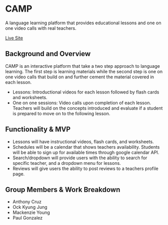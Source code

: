 # CAMP
A language learning platform that provides educational lessons and one on one video calls with real teachers.  

[Live Site](https://camp-mern-project.herokuapp.com/) 

## Background and Overview
CAMP is an interactive platform that take a two step approach to language learning. 
The first step is learning materials while the second step is one on one video calls that build 
on and further cement the material covered in each lesson. 

* Lessons: Introductional videos for each lesson followed by flash cards and worksheets.
* One on one sessions: Video calls upon completion of each lesson. Teachers will build on the concepts introduced
and evaluate if a student is prepared to move on to the following lesson. 

## Functionality & MVP

* Lessons will have instructional videos, flash cards, and worksheets. 
* Schedules will be a calendar that shows teachers availability. Students will be able 
to sign up for available times through google calendar API. 
* Search/dropdown will provide users with the ability to search for specific teacher, and a dropdown menu for lessons.
* Reviews will give users the ability to post reviews to a teachers profile page. 

## Group Members & Work Breakdown
* Anthony Cruz 
* Ock Kyung Jung 
* Mackenzie Young 
* Paul Gonzalez

